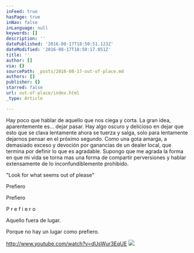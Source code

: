 ```yaml
---
inFeed: true
hasPage: true
inNav: false
inLanguage: null
keywords: []
description: ''
datePublished: '2016-08-17T18:50:51.123Z'
dateModified: '2016-08-17T18:50:17.051Z'
title: ''
author: []
via: {}
sourcePath: _posts/2016-08-17-out-of-place.md
authors: []
publisher: {}
starred: false
url: out-of-place/index.html
_type: Article

---
```

Hay poco que hablar de aquello que nos ciega y corta. La gran idea, aparentemente es... dejar pasar. Hay algo oscuro y delicioso en dejar que esto que se clava lentamente ahora se tuerza y salga, solo para lentamente dejarnos pensar en el próximo segundo. Como una gota amarga, a demasiado exceso y devoción por ganancias de un dealer local, que termina por definir lo que es agradable. Supongo que me agrada la forma en que mi vida se torna mas una forma de compartir perversiones y hablar extensamente de lo inconfundiblemente prohibido.

"Look for what seems out of please"

Prefiero

Prefiero

P r e f i e r o

Aquello fuera de lugar.

Porque no hay un lugar como prefiero.

http://www.youtube.com/watch?v=dUsWur3EqUE
![](https://the-grid-user-content.s3-us-west-2.amazonaws.com/f2fb4d11-4896-4806-917d-acc40bff9519.jpg)